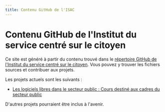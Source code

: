 ```yaml
---
title: Contenu GitHub de l'ISAC
--- 
```


# Contenu GitHub de l'Institut du service centré sur le citoyen

Ce site est généré à partir du contenu trouvé dans le [répertoire GitHub de l'Institut du service centré sur le citoyen](https://github.com/ICCS-ISAC/iccs-isac.io).
Vous pouvez y trouver les fichiers sources et contribuer aux projets.

Les projets actuels sont les suivants :

- [Les logiciels libres dans le secteur public : Cours destiné aux cadres du secteur public](/fr/docs/materiel-apprentissage/)

D'autres projets pourraient être inclus à l'avenir.
